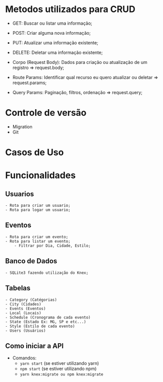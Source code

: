 # Metodos utilizados para CRUD

 - GET: Buscar ou listar uma informação;
 - POST: Criar alguma nova informação;
 - PUT: Atualizar uma informação existente;
 - DELETE: Deletar uma informação existente;

 - Corpo (Request Body): Dados para criação ou atualização de um registro => request.body;
 - Route Params: Identificar qual recurso eu quero atualizar ou deletar => request.params;
 - Query Params: Paginação, filtros, ordenação => request.query;

# Controle de versão
 - Migration
 - Git

# Casos de Uso
# Funcionalidades
## Usuarios

    - Rota para criar um usuario;
    - Rota para logar um usuario;

## Eventos 
    - Rota para criar um evento;
    - Rota para listar um evento;
        - Filtrar por Dia, Cidade, Estilo;

## Banco de Dados
    - SQLite3 fazendo utilização do Knex;

## Tabelas
    - Category (Catégorias)
    - City (Cidades)
    - Events (Eventos)
    - Local (Locais)
    - Schedule (Cronograma de cada evento)
    - State (Estado Ex: MG, SP e etc...)
    - Style (Estilo de cada evento)
    - Users (Usuários)

## Como iniciar a API
  - Comandos:
    - `yarn start` (se estiver utilizando yarn)
    - `npm start` (se estiver utilizando npm)
    - `yarn knex:migrate ou npm knex:migrate`
    
